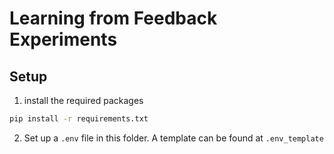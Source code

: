# Learning from Feedback Experiments

## Setup

1. install the required packages

```bash
pip install -r requirements.txt
```

2. Set up a `.env` file in this folder. A template can be found at `.env_template`
